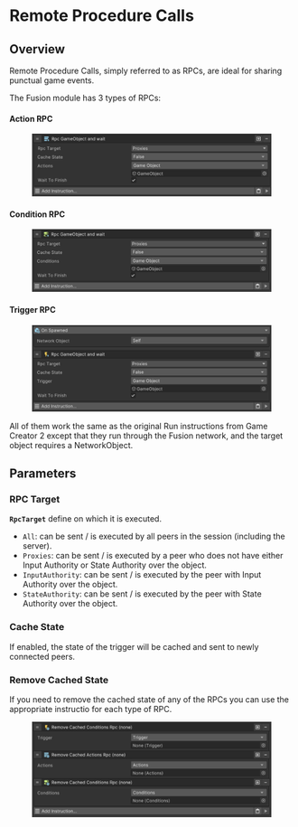# Remote Procedure Calls

## Overview

Remote Procedure Calls, simply referred to as RPCs, are ideal for sharing punctual game events.&#x20;

The Fusion module has 3 types of RPCs:

#### Action RPC

<div align="left">

<figure><img src="../../.gitbook/assets/image (5).png" alt=""><figcaption></figcaption></figure>

</div>

#### Condition RPC

<figure><img src="../../.gitbook/assets/image (7).png" alt=""><figcaption></figcaption></figure>

#### Trigger RPC

<figure><img src="../../.gitbook/assets/image (6).png" alt=""><figcaption></figcaption></figure>

All of them work the same as the original Run instructions from Game Creator 2 except that they run through the Fusion network, and the target object requires a NetworkObject.

## Parameters

### **RPC Target**

**`RpcTarget`** define on which it is executed.

* `All`: can be sent / is executed by all peers in the session (including the server).
* `Proxies`: can be sent / is executed by a peer who does not have either Input Authority or State Authority over the object.
* `InputAuthority`: can be sent / is executed by the peer with Input Authority over the object.
* `StateAuthority`: can be sent / is executed by the peer with State Authority over the object.

### **Cache State**

If enabled, the state of the trigger will be cached and sent to newly connected peers.



### Remove Cached State

If you need to remove the cached state of any of the RPCs you can use the appropriate instructio for each type of RPC.

<figure><img src="../../.gitbook/assets/image (8).png" alt=""><figcaption></figcaption></figure>
